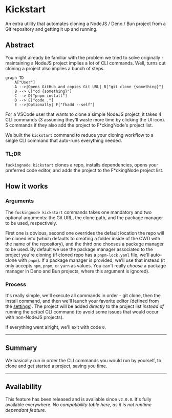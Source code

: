 # Kickstart

An extra utility that automates cloning a NodeJS / Deno / Bun project from a Git repository and getting it up and running.

## Abstract

You might already be familiar with the problem we tried to solve originally - maintaining a NodeJS project implies a lot of CLI commands. Well, turns out cloning a project also implies a bunch of steps.

```mermaid
graph TD
    A["User"]
    A -->|Opens GitHub and copies Git URL| B["git clone {something}"]
    B --> C["cd {something}"]
    C --> D["pnpm install"]
    D --> E["code ."]
    E -->|Optionally| F["fkadd --self"]
```

For a VSCode user that wants to clone a simple NodeJS project, it takes 4 CLI commands (3 assuming they'll waste more time by clicking the UI icon). 5 commands if they also add the project to F\*ckingNode's project list.

We built the `kickstart` command to reduce your cloning workflow to a single CLI command that auto-runs everything needed.

### TL;DR

`fuckingnode kickstart` clones a repo, installs dependencies, opens your preferred code editor, and adds the project to the F\*ckingNode project list.

## How it works

### Arguments

The `fuckingnode kickstart` commands takes one mandatory and two optional arguments: the Git URL, the clone path, and the package manager to be used, respectively.

First one is obvious, second one overrides the default location the repo will be cloned into (which defaults to creating a folder inside of the CWD with the name of the repository), and the third one chooses a package manager to be used. By default we use the package manager associated to the project you're cloning (if cloned repo has a `pnpm-lock.yaml` file, we'll auto-clone with `pnpm`). If a package manager is provided, we'll use that instead (it only accepts `npm`, `pnpm`, or `yarn` as values. You can't really _choose_ a package manager in Deno and Bun projects, where this argument is ignored).

### Process

It's really simple, we'll execute all commands in order - git clone, then the install command, and then we'll launch your favorite editor (defined from the [settings](../manual/configuration.md#settings)). The project will be added _directly_ to the project list _instead of_ running the _actual_ CLI command (to avoid some issues that would occur with non-NodeJS projects).

If everything went alright, we'll exit with code `0`.

---

## Summary

We basically run in order the CLI commands you would run by yourself, to clone and get started a project, saving you time.

---

## Availability

This feature has been released and is available since `v2.0.0`. It's fully available everywhere.
_No compatibility table here, as it is not runtime dependant feature._
